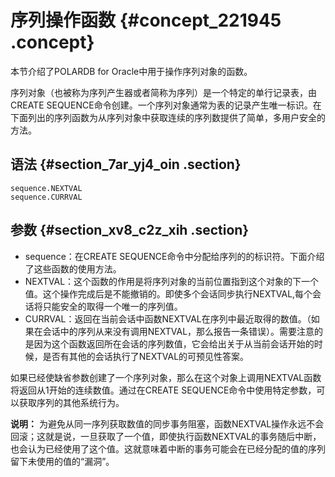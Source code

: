 # 序列操作函数 {#concept_221945 .concept}

本节介绍了POLARDB for Oracle中用于操作序列对象的函数。

序列对象（也被称为序列产生器或者简称为序列）是一个特定的单行记录表，由CREATE SEQUENCE命令创建。一个序列对象通常为表的记录产生唯一标识。在下面列出的序列函数为从序列对象中获取连续的序列数提供了简单，多用户安全的方法。

## 语法 {#section_7ar_yj4_oin .section}

``` {#codeblock_3h4_dom_ti9}
sequence.NEXTVAL 
sequence.CURRVAL
```

## 参数 {#section_xv8_c2z_xih .section}

-   sequence：在CREATE SEQUENCE命令中分配给序列的的标识符。下面介绍了这些函数的使用方法。
-   NEXTVAL：这个函数的作用是将序列对象的当前位置指到这个对象的下一个值。这个操作完成后是不能撤销的。即使多个会话同步执行NEXTVAL,每个会话将只能安全的取得一个唯一的序列值。
-   CURRVAL：返回在当前会话中函数NEXTVAL在序列中最近取得的数值。（如果在会话中的序列从来没有调用NEXTVAL，那么报告一条错误）。需要注意的是因为这个函数返回所在会话的序列数值，它会给出关于从当前会话开始的时候，是否有其他的会话执行了NEXTVAL的可预见性答案。

如果已经使缺省参数创建了一个序列对象，那么在这个对象上调用NEXTVAL函数将返回从1开始的连续数值。通过在CREATE SEQUENCE命令中使用特定参数，可以获取序列的其他系统行为。

**说明：** 为避免从同一序列获取数值的同步事务阻塞，函数NEXTVAL操作永远不会回滚；这就是说，一旦获取了一个值，即使执行函数NEXTVAL的事务随后中断，也会认为已经使用了这个值。这就意味着中断的事务可能会在已经分配的值的序列留下未使用的值的“漏洞”。

